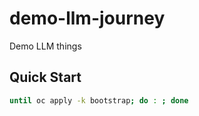 # demo-llm-journey

Demo LLM things

## Quick Start

```sh
until oc apply -k bootstrap; do : ; done
```

